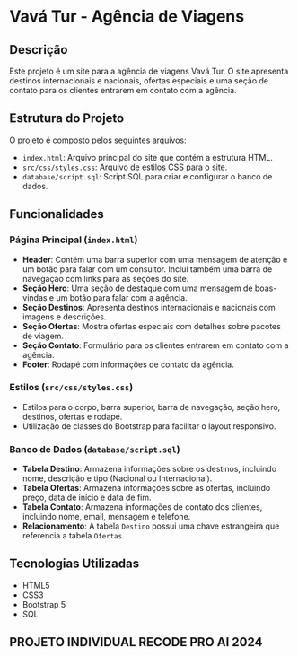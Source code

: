 # Vavá Tur - Agência de Viagens

## Descrição

Este projeto é um site para a agência de viagens Vavá Tur. O site apresenta destinos internacionais e nacionais, ofertas especiais e uma seção de contato para os clientes entrarem em contato com a agência.

## Estrutura do Projeto

O projeto é composto pelos seguintes arquivos:

- `index.html`: Arquivo principal do site que contém a estrutura HTML.
- `src/css/styles.css`: Arquivo de estilos CSS para o site.
- `database/script.sql`: Script SQL para criar e configurar o banco de dados.

## Funcionalidades

### Página Principal (`index.html`)

- **Header**: Contém uma barra superior com uma mensagem de atenção e um botão para falar com um consultor. Inclui também uma barra de navegação com links para as seções do site.
- **Seção Hero**: Uma seção de destaque com uma mensagem de boas-vindas e um botão para falar com a agência.
- **Seção Destinos**: Apresenta destinos internacionais e nacionais com imagens e descrições.
- **Seção Ofertas**: Mostra ofertas especiais com detalhes sobre pacotes de viagem.
- **Seção Contato**: Formulário para os clientes entrarem em contato com a agência.
- **Footer**: Rodapé com informações de contato da agência.

### Estilos (`src/css/styles.css`)

- Estilos para o corpo, barra superior, barra de navegação, seção hero, destinos, ofertas e rodapé.
- Utilização de classes do Bootstrap para facilitar o layout responsivo.

### Banco de Dados (`database/script.sql`)

- **Tabela Destino**: Armazena informações sobre os destinos, incluindo nome, descrição e tipo (Nacional ou Internacional).
- **Tabela Ofertas**: Armazena informações sobre as ofertas, incluindo preço, data de início e data de fim.
- **Tabela Contato**: Armazena informações de contato dos clientes, incluindo nome, email, mensagem e telefone.
- **Relacionamento**: A tabela `Destino` possui uma chave estrangeira que referencia a tabela `Ofertas`.

## Tecnologias Utilizadas

- HTML5
- CSS3
- Bootstrap 5
- SQL

## PROJETO INDIVIDUAL RECODE PRO AI 2024
